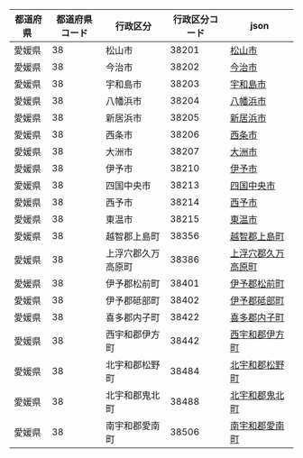 |  都道府県  | 都道府県コード | 行政区分 | 行政区分コード | json |
|-----------|--------------|--------- |--------------|------|
| 愛媛県 | 38 | 松山市 | 38201 | [松山市](/topojson/38/38201.topojson) |
| 愛媛県 | 38 | 今治市 | 38202 | [今治市](/topojson/38/38202.topojson) |
| 愛媛県 | 38 | 宇和島市 | 38203 | [宇和島市](/topojson/38/38203.topojson) |
| 愛媛県 | 38 | 八幡浜市 | 38204 | [八幡浜市](/topojson/38/38204.topojson) |
| 愛媛県 | 38 | 新居浜市 | 38205 | [新居浜市](/topojson/38/38205.topojson) |
| 愛媛県 | 38 | 西条市 | 38206 | [西条市](/topojson/38/38206.topojson) |
| 愛媛県 | 38 | 大洲市 | 38207 | [大洲市](/topojson/38/38207.topojson) |
| 愛媛県 | 38 | 伊予市 | 38210 | [伊予市](/topojson/38/38210.topojson) |
| 愛媛県 | 38 | 四国中央市 | 38213 | [四国中央市](/topojson/38/38213.topojson) |
| 愛媛県 | 38 | 西予市 | 38214 | [西予市](/topojson/38/38214.topojson) |
| 愛媛県 | 38 | 東温市 | 38215 | [東温市](/topojson/38/38215.topojson) |
| 愛媛県 | 38 | 越智郡上島町 | 38356 | [越智郡上島町](/topojson/38/38356.topojson) |
| 愛媛県 | 38 | 上浮穴郡久万高原町 | 38386 | [上浮穴郡久万高原町](/topojson/38/38386.topojson) |
| 愛媛県 | 38 | 伊予郡松前町 | 38401 | [伊予郡松前町](/topojson/38/38401.topojson) |
| 愛媛県 | 38 | 伊予郡砥部町 | 38402 | [伊予郡砥部町](/topojson/38/38402.topojson) |
| 愛媛県 | 38 | 喜多郡内子町 | 38422 | [喜多郡内子町](/topojson/38/38422.topojson) |
| 愛媛県 | 38 | 西宇和郡伊方町 | 38442 | [西宇和郡伊方町](/topojson/38/38442.topojson) |
| 愛媛県 | 38 | 北宇和郡松野町 | 38484 | [北宇和郡松野町](/topojson/38/38484.topojson) |
| 愛媛県 | 38 | 北宇和郡鬼北町 | 38488 | [北宇和郡鬼北町](/topojson/38/38488.topojson) |
| 愛媛県 | 38 | 南宇和郡愛南町 | 38506 | [南宇和郡愛南町](/topojson/38/38506.topojson) |
